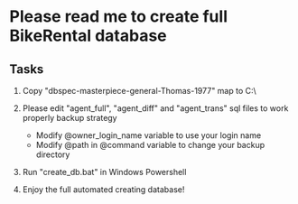 # Please read me to create full BikeRental database

## Tasks

1. Copy "dbspec-masterpiece-general-Thomas-1977" map to C:\

2. Please edit "agent_full", "agent_diff" and "agent_trans" sql files to work properly backup strategy
	- Modify @owner_login_name variable to use your login name
	- Modify @path in @command variable to change your backup directory

3. Run "create_db.bat" in Windows Powershell

4. Enjoy the full automated creating database!


